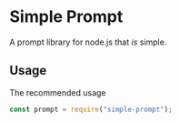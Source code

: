 # Simple Prompt

A prompt library for node.js that *is* simple.

## Usage

The recommended usage 
```js
const prompt = require("simple-prompt");


```